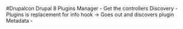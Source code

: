 #Drupalcon
Drupal 8 Plugins
Manager - Get the controllers
Discovery - Plugins is replacement for info hook -> Goes out and discovers plugin
Metadata - 
#